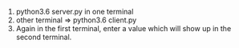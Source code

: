 1. python3.6 server.py in one terminal
2. other terminal => python3.6 client.py
3. Again in the first terminal, enter a value which will show up in the second terminal.
